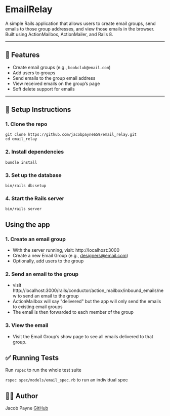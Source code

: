 # EmailRelay

A simple Rails application that allows users to create email groups, send emails to those group addresses, and view those emails in the browser. Built using ActionMailbox, ActionMailer, and Rails 8.

---

## 🚀 Features

- Create email groups (e.g., `bookclub@email.com`)
- Add users to groups
- Send emails to the group email address
- View received emails on the group’s page
- Soft delete support for emails

---

## 🔧 Setup Instructions

### 1. Clone the repo

```
git clone https://github.com/jacobpayne659/email_relay.git
cd email_relay
```
### 2. Install dependencies
```
bundle install
```
### 3. Set up the database
```
bin/rails db:setup
```
### 4. Start the Rails server
```
bin/rails server
```

## Using the app

### 1. Create an email group

- With the server running, visit: http://localhost:3000
- Create a new Email Group (e.g., designers@email.com)
- Optionally, add users to the group

### 2. Send an email to the group

- visit http://localhost:3000/rails/conductor/action_mailbox/inbound_emails/new to send an email to the group
- ActionMailbox will say "delivered" but the app will only send the emails to existing email groups
- The email is then forwarded to each member of the group

### 3. View the email

- Visit the Email Group’s show page to see all emails delivered to that group.

## ✅ Running Tests

Run `rspec` to run the whole test suite

`rspec spec/models/email_spec.rb` to run an individual spec

## 🧑‍💻 Author
Jacob Payne
[GitHub](https://github.com/jacobpayne659)
